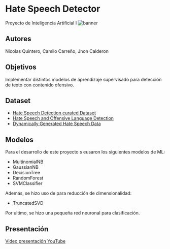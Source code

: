 # **Hate Speech Detector**
Proyecto de Inteligencia Artificial I
![banner](https://github.com/user-attachments/assets/bc4f182e-fd3f-42ae-a98e-b979a03b8b53)


## **Autores**
Nicolas Quintero, Camilo Carreño, Jhon Calderon

## **Objetivos**
Implementar distintos modelos de aprendizaje supervisado para detección de texto con contenido ofensivo.

## **Dataset**
* [Hate Speech Detection curated Dataset](https://www.kaggle.com/datasets/waalbannyantudre/hate-speech-detection-curated-dataset)
* [Hate Speech and Offensive Language Detection](https://www.kaggle.com/datasets/thedevastator/hate-speech-and-offensive-language-detection)
* [Dynamically Generated Hate Speech Data](https://www.kaggle.com/datasets/usharengaraju/dynamically-generated-hate-speech-dataset)

## **Modelos**
Para el desarrollo de este proyecto s eusaron los siguientes modelos de ML:
* MultinomialNB
* GaussianNB
* DecisionTree
* RandomForest
* SVMClassifier

Además, se hizo uso de para reducción de dimensionalidad:
* TruncatedSVD

Por ultimo, se hizo una pequeña red neuronal para clasificación.

## **Presentación**
[Video presentación YouTube](https://link)

